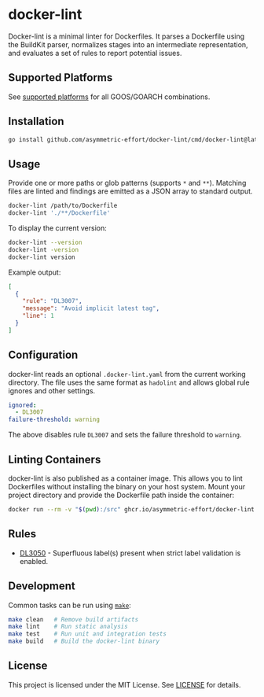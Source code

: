 # docker-lint

Docker-lint is a minimal linter for Dockerfiles. It parses a Dockerfile using the BuildKit parser, normalizes stages into an intermediate representation, and evaluates a set of rules to report potential issues.

## Supported Platforms

See [supported platforms](docs/SUPPORTED_PLATFORMS.md) for all GOOS/GOARCH combinations.

## Installation

```bash
go install github.com/asymmetric-effort/docker-lint/cmd/docker-lint@latest
```

## Usage

Provide one or more paths or glob patterns (supports `*` and `**`). Matching files are linted and findings are emitted as a JSON array to standard output.

```bash
docker-lint /path/to/Dockerfile
docker-lint './**/Dockerfile'
```

To display the current version:

```bash
docker-lint --version
docker-lint -version
docker-lint version
```

Example output:

```json
[
  {
    "rule": "DL3007",
    "message": "Avoid implicit latest tag",
    "line": 1
  }
]
```

## Configuration

docker-lint reads an optional `.docker-lint.yaml` from the current working directory. The file uses the same format as
`hadolint` and allows global rule ignores and other settings.

```yaml
ignored:
  - DL3007
failure-threshold: warning
```

The above disables rule `DL3007` and sets the failure threshold to `warning`.

## Linting Containers

docker-lint is also published as a container image. This allows you to lint Dockerfiles without installing the binary on your host system. Mount your project directory and provide the Dockerfile path inside the container:

```bash
docker run --rm -v "$(pwd):/src" ghcr.io/asymmetric-effort/docker-lint:latest /src/Dockerfile
```

## Rules

- [DL3050](docs/rules/DL3050.md) - Superfluous label(s) present when strict label validation is enabled.

## Development

Common tasks can be run using [`make`](Makefile):

```bash
make clean   # Remove build artifacts
make lint    # Run static analysis
make test    # Run unit and integration tests
make build   # Build the docker-lint binary
```

## License

This project is licensed under the MIT License. See [LICENSE](LICENSE) for details.

